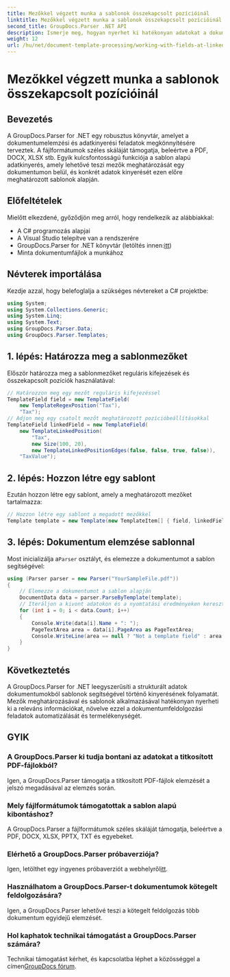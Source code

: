 ```yaml
---
title: Mezőkkel végzett munka a sablonok összekapcsolt pozícióinál
linktitle: Mezőkkel végzett munka a sablonok összekapcsolt pozícióinál
second_title: GroupDocs.Parser .NET API
description: Ismerje meg, hogyan nyerhet ki hatékonyan adatokat a dokumentumokból a GroupDocs.Parser for .NET segítségével. Lépésről lépésre bemutató oktatóprogram kódpéldákkal.
weight: 12
url: /hu/net/document-template-processing/working-with-fields-at-linked-positions-in-templates/
---
```


# Mezőkkel végzett munka a sablonok összekapcsolt pozícióinál

## Bevezetés
A GroupDocs.Parser for .NET egy robusztus könyvtár, amelyet a dokumentumelemzési és adatkinyerési feladatok megkönnyítésére terveztek. A fájlformátumok széles skáláját támogatja, beleértve a PDF, DOCX, XLSX stb. Egyik kulcsfontosságú funkciója a sablon alapú adatkinyerés, amely lehetővé teszi mezők meghatározását egy dokumentumon belül, és konkrét adatok kinyerését ezen előre meghatározott sablonok alapján.
## Előfeltételek
Mielőtt elkezdené, győződjön meg arról, hogy rendelkezik az alábbiakkal:
- A C# programozás alapjai
- A Visual Studio telepítve van a rendszerére
-  GroupDocs.Parser for .NET könyvtár (letöltés innen:[itt](https://releases.groupdocs.com/parser/net/))
- Minta dokumentumfájlok a munkához

## Névterek importálása
Kezdje azzal, hogy belefoglalja a szükséges névtereket a C# projektbe:
```csharp
using System;
using System.Collections.Generic;
using System.Linq;
using System.Text;
using GroupDocs.Parser.Data;
using GroupDocs.Parser.Templates;
```
## 1. lépés: Határozza meg a sablonmezőket
Először határozza meg a sablonmezőket reguláris kifejezések és összekapcsolt pozíciók használatával:
```csharp
// Határozzon meg egy mezőt reguláris kifejezéssel
TemplateField field = new TemplateField(
    new TemplateRegexPosition("Tax"),
    "Tax");
// Adjon meg egy csatolt mezőt meghatározott pozícióbeállításokkal
TemplateField linkedField = new TemplateField(
    new TemplateLinkedPosition(
        "Tax",
        new Size(100, 20),
        new TemplateLinkedPositionEdges(false, false, true, false)),
    "TaxValue");
```
## 2. lépés: Hozzon létre egy sablont
Ezután hozzon létre egy sablont, amely a meghatározott mezőket tartalmazza:
```csharp
// Hozzon létre egy sablont a megadott mezőkkel
Template template = new Template(new TemplateItem[] { field, linkedField });
```
## 3. lépés: Dokumentum elemzése sablonnal
 Most inicializálja a`Parser` osztályt, és elemezze a dokumentumot a sablon segítségével:
```csharp
using (Parser parser = new Parser("YourSampleFile.pdf"))
{
    // Elemezze a dokumentumot a sablon alapján
    DocumentData data = parser.ParseByTemplate(template);
    // Iteráljon a kivont adatokon és a nyomtatási eredményeken keresztül
    for (int i = 0; i < data.Count; i++)
    {
        Console.Write(data[i].Name + ": ");
        PageTextArea area = data[i].PageArea as PageTextArea;
        Console.WriteLine(area == null ? "Not a template field" : area.Text);
    }
}
```

## Következtetés
A GroupDocs.Parser for .NET leegyszerűsíti a strukturált adatok dokumentumokból sablonok segítségével történő kinyerésének folyamatát. Mezők meghatározásával és sablonok alkalmazásával hatékonyan nyerheti ki a releváns információkat, növelve ezzel a dokumentumfeldolgozási feladatok automatizálását és termelékenységét.

## GYIK
### A GroupDocs.Parser ki tudja bontani az adatokat a titkosított PDF-fájlokból?
Igen, a GroupDocs.Parser támogatja a titkosított PDF-fájlok elemzését a jelszó megadásával az elemzés során.
### Mely fájlformátumok támogatottak a sablon alapú kibontáshoz?
A GroupDocs.Parser a fájlformátumok széles skáláját támogatja, beleértve a PDF, DOCX, XLSX, PPTX, TXT és egyebeket.
### Elérhető a GroupDocs.Parser próbaverziója?
 Igen, letölthet egy ingyenes próbaverziót a webhelyről[itt](https://releases.groupdocs.com/).
### Használhatom a GroupDocs.Parser-t dokumentumok kötegelt feldolgozására?
Igen, a GroupDocs.Parser lehetővé teszi a kötegelt feldolgozás több dokumentum egyidejű elemzését.
### Hol kaphatok technikai támogatást a GroupDocs.Parser számára?
 Technikai támogatást kérhet, és kapcsolatba léphet a közösséggel a címen[GroupDocs fórum](https://forum.groupdocs.com/c/parser/17).